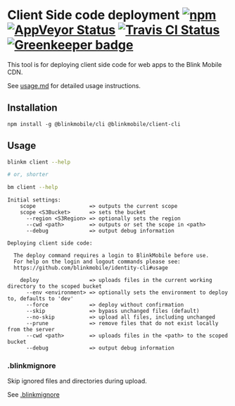 # Client Side code deployment [![npm](https://img.shields.io/npm/v/@blinkmobile/client-cli.svg?maxAge=2592000)](https://www.npmjs.com/package/@blinkmobile/client-cli) [![AppVeyor Status](https://ci.appveyor.com/api/projects/status/github/blinkmobile/client-cli?branch=master&svg=true)](https://ci.appveyor.com/project/blinkmobile/client-cli) [![Travis CI Status](https://travis-ci.org/blinkmobile/client-cli.svg?branch=master)](https://travis-ci.org/blinkmobile/client-cli) [![Greenkeeper badge](https://badges.greenkeeper.io/blinkmobile/client-cli.svg)](https://greenkeeper.io/)

This tool is for deploying client side code for web apps to the Blink Mobile CDN.

See [usage.md](https://github.com/blinkmobile/client-cli/blob/develop/docs/usage.md) for detailed usage instructions.

## Installation

```
npm install -g @blinkmobile/cli @blinkmobile/client-cli
```

## Usage

```sh
blinkm client --help

# or, shorter

bm client --help
```

```
Initial settings:
    scope                 => outputs the current scope
    scope <S3Bucket>      => sets the bucket
      --region <S3Region> => optionally sets the region
      --cwd <path>        => outputs or set the scope in <path>
      --debug             => output debug information

Deploying client side code:

  The deploy command requires a login to BlinkMobile before use.
  For help on the login and logout commands please see:
  https://github.com/blinkmobile/identity-cli#usage

    deploy                => uploads files in the current working directory to the scoped bucket
      --env <environment> => optionally sets the environment to deploy to, defaults to 'dev'
      --force             => deploy without confirmation
      --skip              => bypass unchanged files (default)
      --no-skip           => upload all files, including unchanged
      --prune             => remove files that do not exist locally from the server
      --cwd <path>        => uploads files in the <path> to the scoped bucket
      --debug             => output debug information
```

### .blinkmignore

Skip ignored files and directories during upload.

See [.blinkmignore](https://github.com/blinkmobile/aws-s3.js#blinkmignore)

